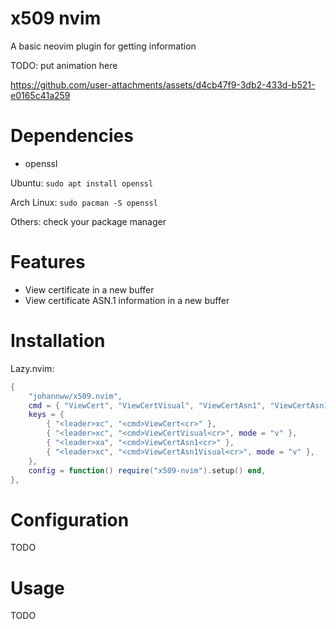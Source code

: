 # x509 nvim

A basic neovim plugin for getting information

TODO: put animation here

https://github.com/user-attachments/assets/d4cb47f9-3db2-433d-b521-e0165c41a259

# Dependencies

- openssl

Ubuntu: ```sudo apt install openssl```

Arch Linux: ```sudo pacman -S openssl```

Others: check your package manager

# Features

- View certificate in a new buffer
- View certificate ASN.1 information in a new buffer

# Installation

Lazy.nvim:

```lua
{
    "johannww/x509.nvim",
    cmd = { "ViewCert", "ViewCertVisual", "ViewCertAsn1", "ViewCertAsn1Visual" },
    keys = {
        { "<leader>xc", "<cmd>ViewCert<cr>" },
        { "<leader>xc", "<cmd>ViewCertVisual<cr>", mode = "v" },
        { "<leader>xa", "<cmd>ViewCertAsn1<cr>" },
        { "<leader>xc", "<cmd>ViewCertAsn1Visual<cr>", mode = "v" },
    },
    config = function() require("x509-nvim").setup() end,
},
```

# Configuration

TODO

# Usage

TODO
